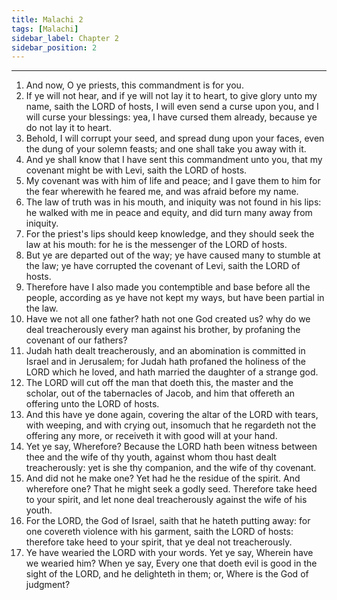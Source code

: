 ```yaml
---
title: Malachi 2
tags: [Malachi]
sidebar_label: Chapter 2
sidebar_position: 2
---
```


---
1. And now, O ye priests, this commandment is for you.
2. If ye will not hear, and if ye will not lay it to heart, to give glory unto my name, saith the LORD of hosts, I will even send a curse upon you, and I will curse your blessings: yea, I have cursed them already, because ye do not lay it to heart.
3. Behold, I will corrupt your seed, and spread dung upon your faces, even the dung of your solemn feasts; and one shall take you away with it.
4. And ye shall know that I have sent this commandment unto you, that my covenant might be with Levi, saith the LORD of hosts.
5. My covenant was with him of life and peace; and I gave them to him for the fear wherewith he feared me, and was afraid before my name.
6. The law of truth was in his mouth, and iniquity was not found in his lips: he walked with me in peace and equity, and did turn many away from iniquity.
7. For the priest's lips should keep knowledge, and they should seek the law at his mouth: for he is the messenger of the LORD of hosts.
8. But ye are departed out of the way; ye have caused many to stumble at the law; ye have corrupted the covenant of Levi, saith the LORD of hosts.
9. Therefore have I also made you contemptible and base before all the people, according as ye have not kept my ways, but have been partial in the law.
10. Have we not all one father? hath not one God created us? why do we deal treacherously every man against his brother, by profaning the covenant of our fathers?
11. Judah hath dealt treacherously, and an abomination is committed in Israel and in Jerusalem; for Judah hath profaned the holiness of the LORD which he loved, and hath married the daughter of a strange god.
12. The LORD will cut off the man that doeth this, the master and the scholar, out of the tabernacles of Jacob, and him that offereth an offering unto the LORD of hosts.
13. And this have ye done again, covering the altar of the LORD with tears, with weeping, and with crying out, insomuch that he regardeth not the offering any more, or receiveth it with good will at your hand.
14. Yet ye say, Wherefore? Because the LORD hath been witness between thee and the wife of thy youth, against whom thou hast dealt treacherously: yet is she thy companion, and the wife of thy covenant.
15. And did not he make one? Yet had he the residue of the spirit. And wherefore one? That he might seek a godly seed. Therefore take heed to your spirit, and let none deal treacherously against the wife of his youth.
16. For the LORD, the God of Israel, saith that he hateth putting away: for one covereth violence with his garment, saith the LORD of hosts: therefore take heed to your spirit, that ye deal not treacherously.
17. Ye have wearied the LORD with your words. Yet ye say, Wherein have we wearied him? When ye say, Every one that doeth evil is good in the sight of the LORD, and he delighteth in them; or, Where is the God of judgment?